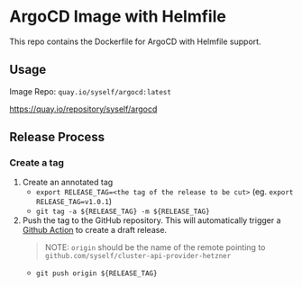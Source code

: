 # ArgoCD Image with Helmfile
This repo contains the Dockerfile for ArgoCD with Helmfile support.

## Usage

Image Repo: `quay.io/syself/argocd:latest`

https://quay.io/repository/syself/argocd


## Release Process

### Create a tag

1. Create an annotated tag
   - `export RELEASE_TAG=<the tag of the release to be cut>` (eg. `export RELEASE_TAG=v1.0.1`)
   - `git tag -a ${RELEASE_TAG} -m ${RELEASE_TAG}`
2. Push the tag to the GitHub repository. This will automatically trigger a [Github Action](https://github.com/kubernetes-sigs/cluster-api/actions) to create a draft release.
   > NOTE: `origin` should be the name of the remote pointing to `github.com/syself/cluster-api-provider-hetzner`
   - `git push origin ${RELEASE_TAG}`